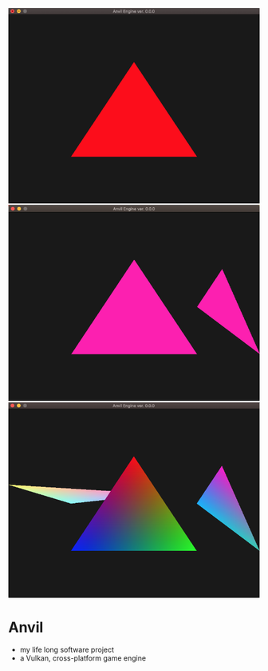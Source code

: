 ![Alt text](core/extras/imgs/Untitled.png "3/24/2022")
![Alt text](core/extras/imgs/Screen%20Shot%202022-03-28%20at%2011.24.46%20PM.png "3/28/2022")
![Alt text](core/extras/imgs/Untitled-02a64d1.png "3/28/2022")

# Anvil

- my life long software project
- a Vulkan, cross-platform game engine
